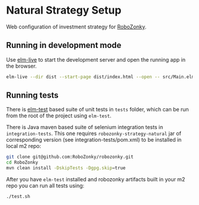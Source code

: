 # Natural Strategy Setup

Web configuration of investment strategy for [RoboZonky](https://robozonky.github.io/).

## Running in development mode

Use [elm-live](https://github.com/wking-io/elm-live) to start the development server and open the running app in the browser.

```bash
elm-live --dir dist --start-page dist/index.html --open -- src/Main.elm --output dist/js/elm.js
```

## Running tests

There is [elm-test](https://package.elm-lang.org/packages/elm-explorations/test/latest/) based suite of unit tests in `tests` folder,
which can be run from the root of the project using `elm-test`.

There is Java maven based suite of selenium integration tests in `integration-tests`.
This one requires `robozonky-strategy-natural` jar of corresponding version (see integration-tests/pom.xml) to be installed in local m2 repo:

```bash
git clone git@github.com:RoboZonky/robozonky.git
cd RoboZonky
mvn clean install -DskipTests -Dgpg.skip=true
```

After you have `elm-test` installed and robozonky artifacts built in your m2 repo you can run all tests using:

```bash
./test.sh
```
